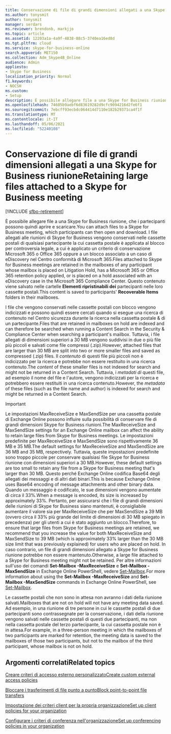 ```yaml
---
title: Conservazione di file di grandi dimensioni allegati a una Skype for Business riunione
ms.author: tonysmit
author: tonysmit
manager: serdars
ms.reviewer: brendonb, markjjo
ms.topic: article
ms.assetid: 12203a1a-4a9f-4838-88c5-3740ea16ed8d
ms.tgt.pltfrm: cloud
ms.service: skype-for-business-online
search.appverid: MET150
ms.collection: Adm_Skype4B_Online
audience: Admin
appliesto:
- Skype for Business
localization_priority: Normal
f1.keywords:
- NOCSH
ms.custom:
- Setup
description: È possibile allegare file a una Skype for Business riunione, che i partecipanti possono quindi aprire e scaricare. I file allegati alle riunioni di Skype for Business vengono conservati nelle cassette postali di qualsiasi partecipante la cui cassetta postale è applicata al blocco per controversia legale, a cui è applicato un criterio di conservazione Microsoft 365 o Office 365 oppure a un blocco associato a un caso di eDiscovery nel Centro conformità di Microsoft 365. Questo contenuto viene salvato nelle cartelle Elementi ripristinabili dei partecipanti nelle loro cassette postali.
ms.openlocfilehash: 74605b9aebf6d83619282d9cfc9094216d2fe6f1
ms.sourcegitcommit: 7ebcff93ecbdc064414d7110e182b29371ca4f1f
ms.translationtype: MT
ms.contentlocale: it-IT
ms.lasthandoff: 05/06/2021
ms.locfileid: "52240108"
---
```

# <a name="retaining-large-files-attached-to-a-skype-for-business-meeting"></a><span data-ttu-id="f34e7-105">Conservazione di file di grandi dimensioni allegati a una Skype for Business riunione</span><span class="sxs-lookup"><span data-stu-id="f34e7-105">Retaining large files attached to a Skype for Business meeting</span></span>

[!INCLUDE [sfbo-retirement](../../Hub/includes/sfbo-retirement.md)]

<span data-ttu-id="f34e7-106">È possibile allegare file a una Skype for Business riunione, che i partecipanti possono quindi aprire e scaricare.</span><span class="sxs-lookup"><span data-stu-id="f34e7-106">You can attach files to a Skype for Business meeting, which participants can then open and download.</span></span> <span data-ttu-id="f34e7-107">I file allegati alle riunioni di Skype for Business vengono conservati nelle cassette postali di qualsiasi partecipante la cui cassetta postale è applicata al blocco per controversia legale, a cui è applicato un criterio di conservazione Microsoft 365 o Office 365 oppure a un blocco associato a un caso di eDiscovery nel Centro conformità di Microsoft 365.</span><span class="sxs-lookup"><span data-stu-id="f34e7-107">Files attached to Skype for Business meetings are retained in the mailboxes of any participant whose mailbox is placed on Litigation Hold, has a Microsoft 365 or Office 365 retention policy applied, or is placed on a hold associated with an eDiscovery case in the Microsoft 365 Compliance Center.</span></span> <span data-ttu-id="f34e7-108">Questo contenuto viene salvato nelle cartelle **Elementi ripristinabili dei** partecipanti nelle loro cassette postali.</span><span class="sxs-lookup"><span data-stu-id="f34e7-108">This content is saved to participants' **Recoverable Items** folders in their mailboxes.</span></span>
  
<span data-ttu-id="f34e7-109">I file che vengono conservati nelle cassette postali con blocco vengono indicizzati e possono quindi essere cercati quando si esegue una ricerca di contenuto nel Centro sicurezza durante la ricerca nella cassetta postale &amp; di un partecipante.</span><span class="sxs-lookup"><span data-stu-id="f34e7-109">Files that are retained in mailboxes on hold are indexed and can therefore be searched when running a Content Search in the Security &amp; Compliance Center when searching a participant's mailbox.</span></span> <span data-ttu-id="f34e7-110">Tuttavia, i file allegati di dimensioni superiori a 30 MB vengono suddivisi in due o più file più piccoli e salvati come file compressi (.zip).</span><span class="sxs-lookup"><span data-stu-id="f34e7-110">However, attached files that are larger than 30 MB are split into two or more smaller files and saved as compressed (.zip) files.</span></span> <span data-ttu-id="f34e7-111">Il  *contenuto*  di questi file più piccoli non è indicizzato per la ricerca e potrebbe non essere restituito in una ricerca contenuto.</span><span class="sxs-lookup"><span data-stu-id="f34e7-111">The  *content*  of these smaller files is not indexed for search and might not be returned in a Content Search.</span></span> <span data-ttu-id="f34e7-112">Tuttavia, i *metadati di*  questi file, ad esempio il nome del file e l'autore, vengono indicizzati per la ricerca e potrebbero essere restituiti in una ricerca contenuto.</span><span class="sxs-lookup"><span data-stu-id="f34e7-112">However, the *metadata*  of these files (such as the file name and author) is indexed for search and might be returned in a Content Search.</span></span>
  
> [!IMPORTANT]
> <span data-ttu-id="f34e7-113">Le impostazioni MaxReceiveSize e MaxSendSize per una cassetta postale di Exchange Online possono influire sulla possibilità di conservare file di grandi dimensioni Skype for Business riunioni.</span><span class="sxs-lookup"><span data-stu-id="f34e7-113">The MaxReceiveSize and MaxSendSize settings for an Exchange Online mailbox can affect the ability to retain large files from Skype for Business meetings.</span></span> <span data-ttu-id="f34e7-114">Le impostazioni predefinite per MaxReceiveSize e MaxSendSize sono rispettivamente 36 MB e 35 MB.</span><span class="sxs-lookup"><span data-stu-id="f34e7-114">The default settings for MaxReceiveSize and MaxSendSize are 36 MB and 35 MB, respectively.</span></span> <span data-ttu-id="f34e7-115">Tuttavia, queste impostazioni predefinite sono troppo piccole per conservare qualsiasi file Skype for Business riunione con dimensioni superiori a 30 MB.</span><span class="sxs-lookup"><span data-stu-id="f34e7-115">However, these default settings are too small to retain any file from a Skype for Business meeting that's larger than 30 MB.</span></span> <span data-ttu-id="f34e7-116">Questo perché Exchange Online codifica Base64 degli allegati dei messaggi e di altri dati binari.</span><span class="sxs-lookup"><span data-stu-id="f34e7-116">This is because Exchange Online uses Base64 encoding of message attachments and other binary data.</span></span> <span data-ttu-id="f34e7-117">Quando un messaggio è codificato, le sue dimensioni vengono aumentate di circa il 33%.</span><span class="sxs-lookup"><span data-stu-id="f34e7-117">When a message is encoded, its size is increased by approximately 33%.</span></span> <span data-ttu-id="f34e7-118">Pertanto, per assicurarsi che i file di grandi dimensioni delle riunioni di Skype for Business siano mantenuti, è consigliabile aumentare il valore sia per MaxReceiveSize che per MaxSendSize a 39 MB (ovvero circa il 33% più grande del limite di dimensioni di 30 MB spiegato in precedenza) per gli utenti a cui è stato aggiunto un blocco.</span><span class="sxs-lookup"><span data-stu-id="f34e7-118">Therefore, to ensure that large files from Skype for Business meetings are retained, we recommend that you increase the value for both MaxReceiveSize and MaxSendSize to 39 MB (which is approximately 33% larger than the 30 MB size limit that was previously explained) for users who are placed on hold.</span></span> <span data-ttu-id="f34e7-119">In caso contrario, un file di grandi dimensioni allegato a Skype for Business riunione potrebbe non essere mantenuto.</span><span class="sxs-lookup"><span data-stu-id="f34e7-119">Otherwise, a large file attached to a Skype for Business meeting might not be retained.</span></span> <span data-ttu-id="f34e7-120">Per altre informazioni sull'uso dei comandi **Set-Mailbox -MaxReceiveSize** e **Set-Mailbox -MaxSendSize** in Exchange Online PowerShell, vedere [Set-Mailbox](/powershell/module/exchange/mailboxes/Set-Mailbox).</span><span class="sxs-lookup"><span data-stu-id="f34e7-120">For more information  about using the **Set-Mailbox -MaxReceiveSize** and **Set-Mailbox -MaxSendSize** commands in Exchange Online PowerShell, see [Set-Mailbox](/powershell/module/exchange/mailboxes/Set-Mailbox).</span></span>
  
<span data-ttu-id="f34e7-121">Le cassette postali che non sono in attesa non avranno i dati della riunione salvati.</span><span class="sxs-lookup"><span data-stu-id="f34e7-121">Mailboxes that are not on hold will not have any meeting data saved.</span></span> <span data-ttu-id="f34e7-122">Ad esempio, in una riunione di tre persone in cui le cassette postali di due partecipanti sono contrassegnate per la conservazione, i dati della riunione vengono salvati nelle cassette postali di questi due partecipanti, ma non nella cassetta postale del terzo partecipante, la cui cassetta postale non è in attesa.</span><span class="sxs-lookup"><span data-stu-id="f34e7-122">For example, in a three-person meeting in which the mailboxes of two participants are marked for retention, the meeting data is saved to the mailboxes of those two participants, but not to the mailbox of the third participant, whose mailbox is not on hold.</span></span>
  
## <a name="related-topics"></a><span data-ttu-id="f34e7-123">Argomenti correlati</span><span class="sxs-lookup"><span data-stu-id="f34e7-123">Related topics</span></span>
[<span data-ttu-id="f34e7-124">Creare criteri di accesso esterno personalizzato</span><span class="sxs-lookup"><span data-stu-id="f34e7-124">Create custom external access policies</span></span>](create-custom-external-access-policies.md)

[<span data-ttu-id="f34e7-125">Bloccare i trasferimenti di file punto a punto</span><span class="sxs-lookup"><span data-stu-id="f34e7-125">Block point-to-point file transfers</span></span>](block-point-to-point-file-transfers.md)

[<span data-ttu-id="f34e7-126">Impostazione dei criteri client per la propria organizzazione</span><span class="sxs-lookup"><span data-stu-id="f34e7-126">Set up client policies for your organization</span></span>](set-up-client-policies-for-your-organization.md)

[<span data-ttu-id="f34e7-127">Configurare i criteri di conferenza nell'organizzazione</span><span class="sxs-lookup"><span data-stu-id="f34e7-127">Set up conferencing policies in your organization</span></span>](set-up-conferencing-policies-for-your-organization.md)
  
  
